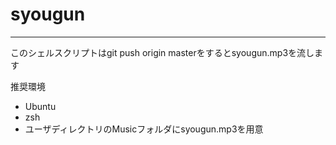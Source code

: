 # syougun
---
このシェルスクリプトはgit push origin masterをするとsyougun.mp3を流します

推奨環境
* Ubuntu
* zsh
* ユーザディレクトリのMusicフォルダにsyougun.mp3を用意

